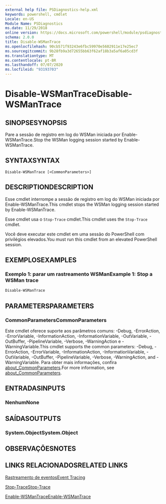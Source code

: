 ```yaml
---
external help file: PSDiagnostics-help.xml
keywords: powershell, cmdlet
Locale: en-US
Module Name: PSDiagnostics
ms.date: 11/29/2018
online version: https://docs.microsoft.com/powershell/module/psdiagnostics/disable-wsmantrace?view=powershell-5.1&WT.mc_id=ps-gethelp
schema: 2.0.0
title: Disable-WSManTrace
ms.openlocfilehash: 90cb571f93243e6fbc59970e5602911e17e25ec7
ms.sourcegitcommit: 9b28fb9a3d72655bb63f62af18b3a5af6a05cd3f
ms.translationtype: MT
ms.contentlocale: pt-BR
ms.lasthandoff: 07/07/2020
ms.locfileid: "93193703"
---
```

# <span data-ttu-id="1fee9-103">Disable-WSManTrace</span><span class="sxs-lookup"><span data-stu-id="1fee9-103">Disable-WSManTrace</span></span>

## <span data-ttu-id="1fee9-104">SINOPSE</span><span class="sxs-lookup"><span data-stu-id="1fee9-104">SYNOPSIS</span></span>
<span data-ttu-id="1fee9-105">Pare a sessão de registro em log do WSMan iniciada por Enable-WSManTrace.</span><span class="sxs-lookup"><span data-stu-id="1fee9-105">Stop the WSMan logging session started by Enable-WSManTrace.</span></span>

## <span data-ttu-id="1fee9-106">SYNTAX</span><span class="sxs-lookup"><span data-stu-id="1fee9-106">SYNTAX</span></span>

```
Disable-WSManTrace [<CommonParameters>]
```

## <span data-ttu-id="1fee9-107">DESCRIPTION</span><span class="sxs-lookup"><span data-stu-id="1fee9-107">DESCRIPTION</span></span>
<span data-ttu-id="1fee9-108">Esse cmdlet interrompe a sessão de registro em log do WSMan iniciada por Enable-WSManTrace.</span><span class="sxs-lookup"><span data-stu-id="1fee9-108">This cmdlet stops the WSMan logging session started by Enable-WSManTrace.</span></span>

<span data-ttu-id="1fee9-109">Esse cmdlet usa o `Stop-Trace` cmdlet.</span><span class="sxs-lookup"><span data-stu-id="1fee9-109">This cmdlet uses the `Stop-Trace` cmdlet.</span></span>

<span data-ttu-id="1fee9-110">Você deve executar este cmdlet em uma sessão do PowerShell com privilégios elevados.</span><span class="sxs-lookup"><span data-stu-id="1fee9-110">You must run this cmdlet from an elevated PowerShell session.</span></span>

## <span data-ttu-id="1fee9-111">EXEMPLOS</span><span class="sxs-lookup"><span data-stu-id="1fee9-111">EXAMPLES</span></span>

### <span data-ttu-id="1fee9-112">Exemplo 1: parar um rastreamento WSMan</span><span class="sxs-lookup"><span data-stu-id="1fee9-112">Example 1: Stop a WSMan trace</span></span>

```powershell
Disable-WSManTrace
```

## <span data-ttu-id="1fee9-113">PARAMETERS</span><span class="sxs-lookup"><span data-stu-id="1fee9-113">PARAMETERS</span></span>

### <span data-ttu-id="1fee9-114">CommonParameters</span><span class="sxs-lookup"><span data-stu-id="1fee9-114">CommonParameters</span></span>

<span data-ttu-id="1fee9-115">Este cmdlet oferece suporte aos parâmetros comuns: -Debug, -ErrorAction, -ErrorVariable, -InformationAction, -InformationVariable, -OutVariable, -OutBuffer, -PipelineVariable, -Verbose, -WarningAction e -WarningVariable.</span><span class="sxs-lookup"><span data-stu-id="1fee9-115">This cmdlet supports the common parameters: -Debug, -ErrorAction, -ErrorVariable, -InformationAction, -InformationVariable, -OutVariable, -OutBuffer, -PipelineVariable, -Verbose, -WarningAction, and -WarningVariable.</span></span> <span data-ttu-id="1fee9-116">Para obter mais informações, confira [about_CommonParameters](https://go.microsoft.com/fwlink/?LinkID=113216).</span><span class="sxs-lookup"><span data-stu-id="1fee9-116">For more information, see [about_CommonParameters](https://go.microsoft.com/fwlink/?LinkID=113216).</span></span>

## <span data-ttu-id="1fee9-117">ENTRADAS</span><span class="sxs-lookup"><span data-stu-id="1fee9-117">INPUTS</span></span>

### <span data-ttu-id="1fee9-118">Nenhum</span><span class="sxs-lookup"><span data-stu-id="1fee9-118">None</span></span>

## <span data-ttu-id="1fee9-119">SAÍDAS</span><span class="sxs-lookup"><span data-stu-id="1fee9-119">OUTPUTS</span></span>

### <span data-ttu-id="1fee9-120">System.Object</span><span class="sxs-lookup"><span data-stu-id="1fee9-120">System.Object</span></span>

## <span data-ttu-id="1fee9-121">OBSERVAÇÕES</span><span class="sxs-lookup"><span data-stu-id="1fee9-121">NOTES</span></span>

## <span data-ttu-id="1fee9-122">LINKS RELACIONADOS</span><span class="sxs-lookup"><span data-stu-id="1fee9-122">RELATED LINKS</span></span>

[<span data-ttu-id="1fee9-123">Rastreamento de eventos</span><span class="sxs-lookup"><span data-stu-id="1fee9-123">Event Tracing</span></span>](/windows/desktop/ETW/event-tracing-portal)

[<span data-ttu-id="1fee9-124">Stop-Trace</span><span class="sxs-lookup"><span data-stu-id="1fee9-124">Stop-Trace</span></span>](stop-trace.md)

[<span data-ttu-id="1fee9-125">Enable-WSManTrace</span><span class="sxs-lookup"><span data-stu-id="1fee9-125">Enable-WSManTrace</span></span>](Enable-WSManTrace.md)
